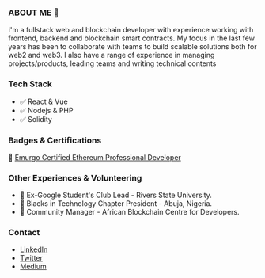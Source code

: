 ### ABOUT ME 🙂
I'm a fullstack web and blockchain developer with experience working with frontend, backend and blockchain smart contracts. My focus in the last few years has been to collaborate with teams to build scalable solutions both for web2 and web3. I also have a range of experience in managing projects/products, leading teams and writing technical contents


### Tech Stack 

- ✅ React & Vue
- ✅ Nodejs & PHP
- ✅ Solidity


### Badges & Certifications

🎯 [Emurgo Certified Ethereum Professional Developer](https://www.credly.com/badges/6ee88250-ef37-442b-a8b7-50f1e26417c3/public_url)


### Other Experiences & Volunteering

- 🥇 Ex-Google Student's Club Lead - Rivers State University.
- 🥇 Blacks in Technology Chapter President - Abuja, Nigeria.
- 🥇 Community Manager - African Blockchain Centre for Developers.

### Contact

- [LinkedIn](https://www.linkedin.com/in/otobongfp)
- [Twitter](https://www.twitter.com/otobongfp)
- [Medium](https://medium.com/@otobongpeter)
